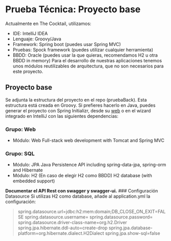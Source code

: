 # Prueba Técnica: Proyecto base
Actualmente en The Cocktail, utilizamos:
- IDE: IntelliJ IDEA
- Lenguaje: Groovy/Java
- Framework: Spring boot (puedes usar Spring MVC)
- Pruebas: Spock framework (puedes utilizar cualquier herramienta)
- BBDD: Oracle (puedes usar la que quieras, recomendamos H2 u otra BBDD in memory)
Para el desarrollo de nuestras aplicaciones tenemos unos módulos reutilizables de arquitectura, que no son necesarios para este proyecto.
## Proyecto base
Se adjunta la estructura del proyecto en el repo (pruebaBack). Esta estructura está creada en Groovy. Si prefieres hacerlo en Java, puedes generar el proyecto con  Spring Initializr, desde su [web](https://start.spring.io/) o en el wizard integrado en IntelliJ con las siguientes dependencias:
### Grupo: Web
- Módulo: Web
Full-stack web development with Tomcat and Spring MVC
### Grupo: SQL
- Módulo: JPA
Java Persistence API including spring-data-jpa, spring-orm and Hibernate
- Módulo: H2 (En caso de elegir H2 como BBDD)
H2 database (with embedded support)

**Documentar el API Rest con swagger y swagger-ui.**
### Configuración Datasource
Si utilizas H2 como database, añade al application.yml la configuración:
> spring.datasource.url=jdbc:h2:mem:domain;DB_CLOSE_ON_EXIT=FALSE
> spring.datasource.username=
> spring.datasource.password=
> spring.datasource.driver-class-name=org.h2.Driver
> spring.jpa.hibernate.ddl-auto=create-drop
> spring.jpa.database-platform=org.hibernate.dialect.H2Dialect
> spring.jpa.show-sql=false
